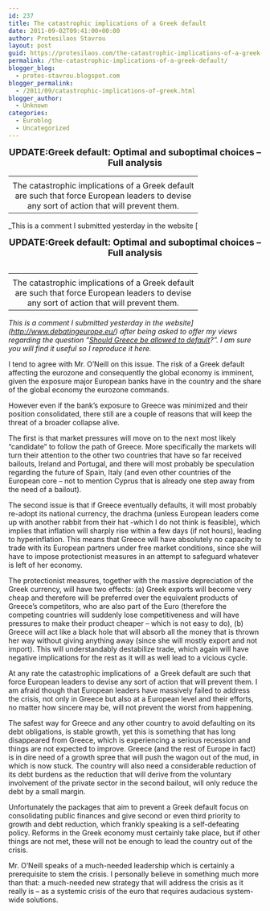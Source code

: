 ```yaml
---
id: 237
title: The catastrophic implications of a Greek default
date: 2011-09-02T09:41:00+00:00
author: Protesilaos Stavrou
layout: post
guid: https://protesilaos.com/the-catastrophic-implications-of-a-greek-default/
permalink: /the-catastrophic-implications-of-a-greek-default/
blogger_blog:
  - protes-stavrou.blogspot.com
blogger_permalink:
  - /2011/09/catastrophic-implications-of-greek.html
blogger_author:
  - Unknown
categories:
  - Euroblog
  - Uncategorized
---
```

<div style="text-align: center;">
  <b><span style="font-size: large;">UPDATE:Greek default: Optimal and suboptimal choices &#8211; Full analysis</span></b>
</div>

<table cellpadding="0" cellspacing="0" class="tr-caption-container" style="float: right; margin-left: 1em; text-align: right;">
  <tr>
    <td style="text-align: center;">
    </td>
  </tr>
  
  <tr>
    <td class="tr-caption" style="text-align: center;">
      The catastrophic implications of a Greek default <br />are such that force European leaders to devise<br />any sort of action that will prevent them.
    </td>
  </tr>
</table>

_This is a comment I submitted yesterday in the website [<div style="text-align: center;">
  <b><span style="font-size: large;">UPDATE:Greek default: Optimal and suboptimal choices &#8211; Full analysis</span></b>
</div>

<table cellpadding="0" cellspacing="0" class="tr-caption-container" style="float: right; margin-left: 1em; text-align: right;">
  <tr>
    <td style="text-align: center;">
    </td>
  </tr>
  
  <tr>
    <td class="tr-caption" style="text-align: center;">
      The catastrophic implications of a Greek default <br />are such that force European leaders to devise<br />any sort of action that will prevent them.
    </td>
  </tr>
</table>

_This is a comment I submitted yesterday in the website](http://www.debatingeurope.eu/) after being asked to offer my views regarding the question &#8220;[Should Greece be allowed to default](http://www.debatingeurope.eu/2011/09/01/should-greece-be-allowed-to-default/)?&#8221;. I am sure you will find it useful so I reproduce it here._

I tend to agree with Mr. O&#8217;Neill on this issue. The risk of a Greek default affecting the eurozone and consequently the global economy is imminent, given the exposure major European banks have in the country and the share of the global economy the eurozone commands. 

However even if the bank&#8217;s exposure to Greece was minimized and their position consolidated, there still are a couple of reasons that will keep the threat of a broader collapse alive. 

The first is that market pressures will move on to the next most likely &#8220;candidate&#8221; to follow the path of Greece. More specifically the markets will turn their attention to the other two countries that have so far received bailouts, Ireland and Portugal, and there will most probably be speculation regarding the future of Spain, Italy (and even other countries of the European core &#8211; not to mention Cyprus that is already one step away from the need of a bailout). 

The second issue is that if Greece eventually defaults, it will most probably re-adopt its national currency, the drachma (unless European leaders come up with another rabbit from their hat -which I do not think is feasible), which implies that inflation will sharply rise within a few days (if not hours), leading to hyperinflation. This means that Greece will have absolutely no capacity to trade with its European partners under free market conditions, since she will have to impose protectionist measures in an attempt to safeguard whatever is left of her economy.

The protectionist measures, together with the massive depreciation of the Greek currency, will have two effects: (a) Greek exports will become very cheap and therefore will be preferred over the equivalent products of Greece&#8217;s competitors, who are also part of the Euro (therefore the competing countries will suddenly lose competitiveness and will have pressures to make their product cheaper &#8211; which is not easy to do), (b) Greece will act like a black hole that will absorb all the money that is thrown her way without giving anything away (since she will mostly export and not import). This will understandably destabilize trade, which again will have negative implications for the rest as it will as well lead to a vicious cycle.

At any rate the catastrophic implications of&nbsp; a Greek default are such that force European leaders to devise any sort of action that will prevent them. I am afraid though that European leaders have massively failed to address the crisis, not only in Greece but also at a European level and their efforts, no matter how sincere may be, will not prevent the worst from happening.

The safest way for Greece and any other country to avoid defaulting on its debt obligations, is stable growth, yet this is something that has long disappeared from Greece, which is experiencing a serious recession and things are not expected to improve. Greece (and the rest of Europe in fact) is in dire need of a growth spree that will push the wagon out of the mud, in which is now stuck. The country will also need a considerable reduction of its debt burdens as the reduction that will derive from the voluntary involvement of the private sector in the second bailout, will only reduce the debt by a small margin.

Unfortunately the packages that aim to prevent a Greek default focus on consolidating public finances and give second or even third priority to growth and debt reduction, which frankly speaking is a self-defeating policy. Reforms in the Greek economy must certainly take place, but if other things are not met, these will not be enough to lead the country out of the crisis.

Mr. O&#8217;Neill speaks of a much-needed leadership which is certainly a prerequisite to stem the crisis. I personally believe in something much more than that: a much-needed new strategy that will address the crisis as it really is &#8211; as a systemic crisis of the euro that requires audacious system-wide solutions.
